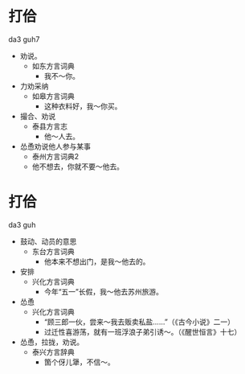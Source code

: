 # 打佮
da3 guh7
+ 劝说。
  * 如东方言词典
    - 我不～你。
+ 力劝采纳
  * 如皋方言词典
    - 这种衣料好，我～你买。
+ 撮合、劝说
  * 泰县方言志
    - 他～人去。
+ 怂恿劝说他人参与某事
  * 泰州方言词典2
  - 他不想去，你就不要～他去。

# 打佮
da3 guh
+ 鼓动、动员的意思
  * 东台方言词典
    - 他本来不想出门，是我～他去的。
+ 安排
  * 兴化方言词典
    - 今年“五一”长假，我～他去苏州旅游。
+ 怂恿
  * 兴化方言词典
    - “顾三郎一伙，尝来～我去贩卖私盐……”（《古今小说》二一）
    - 过迁性喜游荡，就有一班浮浪子弟引诱～。（《醒世恒言》十七）
+ 怂恿，拉拢，劝说。
  * 泰兴方言辞典
    - 箇个伢儿犟，不信～。
